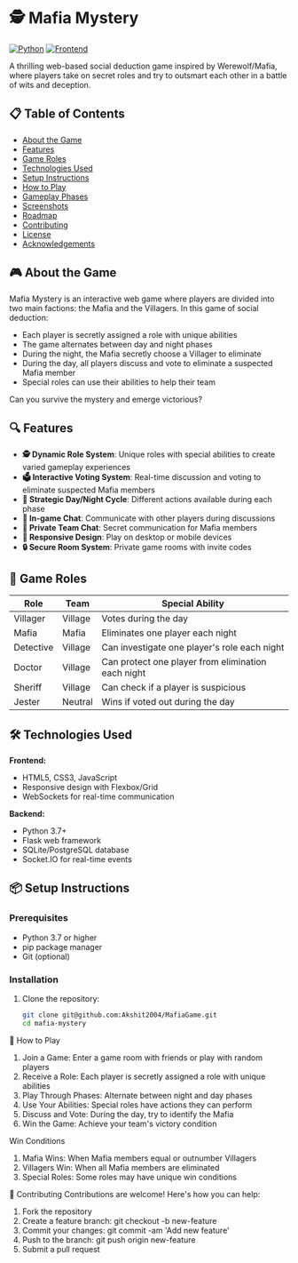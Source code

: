 # 🕵️ Mafia Mystery

[![Python](https://img.shields.io/badge/Python-3.7+-blue.svg)](https://www.python.org/)
[![Frontend](https://img.shields.io/badge/Frontend-HTML/CSS/JS-orange.svg)](https://developer.mozilla.org/en-US/docs/Web)

A thrilling web-based social deduction game inspired by Werewolf/Mafia, where players take on secret roles and try to outsmart each other in a battle of wits and deception.

## 📋 Table of Contents
- [About the Game](#about-the-game)
- [Features](#features)
- [Game Roles](#game-roles)
- [Technologies Used](#technologies-used)
- [Setup Instructions](#setup-instructions)
- [How to Play](#how-to-play)
- [Gameplay Phases](#gameplay-phases)
- [Screenshots](#screenshots)
- [Roadmap](#roadmap)
- [Contributing](#contributing)
- [License](#license)
- [Acknowledgements](#acknowledgements)

## 🎮 About the Game

Mafia Mystery is an interactive web game where players are divided into two main factions: the Mafia and the Villagers. In this game of social deduction:

- Each player is secretly assigned a role with unique abilities
- The game alternates between day and night phases
- During the night, the Mafia secretly choose a Villager to eliminate
- During the day, all players discuss and vote to eliminate a suspected Mafia member
- Special roles can use their abilities to help their team

Can you survive the mystery and emerge victorious?

## 🔍 Features

- **🕵️ Dynamic Role System**: Unique roles with special abilities to create varied gameplay experiences
- **🗳️ Interactive Voting System**: Real-time discussion and voting to eliminate suspected Mafia members
- **🌙 Strategic Day/Night Cycle**: Different actions available during each phase
- **💬 In-game Chat**: Communicate with other players during discussions
- **👥 Private Team Chat**: Secret communication for Mafia members
- **🎨 Responsive Design**: Play on desktop or mobile devices
- **🔒 Secure Room System**: Private game rooms with invite codes

## 👤 Game Roles

| Role | Team | Special Ability |
|------|------|-----------------|
| Villager | Village | Votes during the day |
| Mafia | Mafia | Eliminates one player each night |
| Detective | Village | Can investigate one player's role each night |
| Doctor | Village | Can protect one player from elimination each night |
| Sheriff | Village | Can check if a player is suspicious |
| Jester | Neutral | Wins if voted out during the day |

## 🛠️ Technologies Used

**Frontend:**
- HTML5, CSS3, JavaScript
- Responsive design with Flexbox/Grid
- WebSockets for real-time communication

**Backend:**
- Python 3.7+
- Flask web framework
- SQLite/PostgreSQL database
- Socket.IO for real-time events

## 📦 Setup Instructions

### Prerequisites
- Python 3.7 or higher
- pip package manager
- Git (optional)

### Installation

1. Clone the repository:
   ```bash
   git clone git@github.com:Akshit2004/MafiaGame.git
   cd mafia-mystery


🎯 How to Play

1. Join a Game: Enter a game room with friends or play with random players
2. Receive a Role: Each player is secretly assigned a role with unique abilities
3. Play Through Phases: Alternate between night and day phases
4. Use Your Abilities: Special roles have actions they can perform
5. Discuss and Vote: During the day, try to identify the Mafia
6. Win the Game: Achieve your team's victory condition

 Win Conditions

1. Mafia Wins: When Mafia members equal or outnumber Villagers
2. Villagers Win: When all Mafia members are eliminated
3. Special Roles: Some roles may have unique win conditions


🤝 Contributing
Contributions are welcome! Here's how you can help:

1. Fork the repository
2. Create a feature branch: git checkout -b new-feature
3. Commit your changes: git commit -am 'Add new feature'
4. Push to the branch: git push origin new-feature
5. Submit a pull request